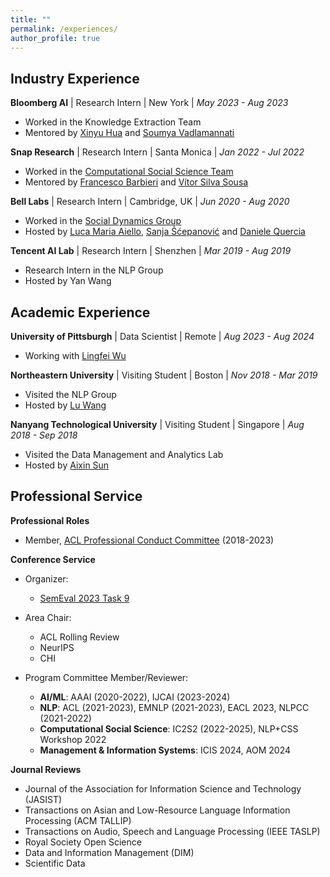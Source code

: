 ```yaml
---
title: ""
permalink: /experiences/
author_profile: true
---
```

## Industry Experience

**Bloomberg AI** | Research Intern | New York | *May 2023 - Aug 2023*
- Worked in the Knowledge Extraction Team
- Mentored by [Xinyu Hua](https://xinyuhua.github.io) and [Soumya Vadlamannati](https://www.linkedin.com/in/soumya-vadlamannati/)

**Snap Research** | Research Intern | Santa Monica | *Jan 2022 - Jul 2022*
- Worked in the [Computational Social Science Team](https://research.snap.com/team/user-modeling-and-personalization.html)
- Mentored by [Francesco Barbieri](https://scholar.google.com/citations?user=B10uzI4AAAAJ&hl=en&authuser=2) and [Vítor Silva Sousa](https://www.linkedin.com/in/vitor-silva-sousa/)

**Bell Labs** | Research Intern | Cambridge, UK | *Jun 2020 - Aug 2020*
- Worked in the [Social Dynamics Group](https://social-dynamics.net/)
- Hosted by [Luca Maria Aiello](http://www.lajello.com/), [Sanja Šćepanović](http://sanja7s.space/) and [Daniele Quercia](http://researchswinger.org/)

**Tencent AI Lab** | Research Intern | Shenzhen | *Mar 2019 - Aug 2019*
- Research Intern in the NLP Group
- Hosted by Yan Wang

## Academic Experience

**University of Pittsburgh** | Data Scientist | Remote | *Aug 2023 - Aug 2024*
- Working with [Lingfei Wu](https://lingfeiwu.github.io)

**Northeastern University** | Visiting Student | Boston | *Nov 2018 - Mar 2019*
- Visited the NLP Group
- Hosted by [Lu Wang](http://www.ccs.neu.edu/home/luwang/index.html)

**Nanyang Technological University** | Visiting Student | Singapore | *Aug 2018 - Sep 2018*
- Visited the Data Management and Analytics Lab
- Hosted by [Aixin Sun](http://www.ntu.edu.sg/home/axsun/)

## Professional Service

**Professional Roles**
- Member, [ACL Professional Conduct Committee](https://www.aclweb.org/adminwiki/index.php?title=Professional_Conduct_Committee) (2018-2023)

**Conference Service**
- Organizer:
  - [SemEval 2023 Task 9](https://semeval2023.org/)

- Area Chair:
  - ACL Rolling Review
  - NeurIPS
  - CHI

- Program Committee Member/Reviewer:
  - **AI/ML**: AAAI (2020-2022), IJCAI (2023-2024)
  - **NLP**: ACL (2021-2023), EMNLP (2021-2023), EACL 2023, NLPCC (2021-2022)
  - **Computational Social Science**: IC2S2 (2022-2025), NLP+CSS Workshop 2022
  - **Management & Information Systems**: ICIS 2024, AOM 2024


**Journal Reviews**
- Journal of the Association for Information Science and Technology (JASIST)
- Transactions on Asian and Low-Resource Language Information Processing (ACM TALLIP)
- Transactions on Audio, Speech and Language Processing (IEEE TASLP)
- Royal Society Open Science
- Data and Information Management (DIM)
- Scientific Data
